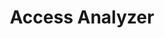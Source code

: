 ---
slug: "amazonaws-com-accessanalyzer"
title: "Access Analyzer"
provider: "amazonaws.com"
description: |-
  <p>Identity and Access Management Access Analyzer helps identify potential\
  \ resource-access risks by enabling you to identify any policies that grant access\
  \ to an external principal. It does this by using logic-based reasoning to analyze\
  \ resource-based policies in your Amazon Web Services environment. An external principal\
  \ can be another Amazon Web Services account, a root user, an IAM user or role,\
  \ a federated user, an Amazon Web Services service, or an anonymous user. You can\
  \ also use IAM Access Analyzer to preview and validate public and cross-account\
  \ access to your resources before deploying permissions changes. This guide describes\
  \ the Identity and Access Management Access Analyzer operations that you can call\
  \ programmatically. For general information about IAM Access Analyzer, see <a href=\"\
  https://docs.aws.amazon.com/IAM/latest/UserGuide/what-is-access-analyzer.html\"\
  >Identity and Access Management Access Analyzer</a> in the <b>IAM User Guide</b>.</p>\
  \ <p>To start using IAM Access Analyzer, you first need to create an analyzer.</p>
logo: "amazonaws.com-accessanalyzer-logo.png"
logoMediaType: "image/png"
tags:
- "cloud"
stubs: "amazonaws.com-accessanalyzer-stubs.json"
swagger: "amazonaws.com-accessanalyzer-swagger.json"
---